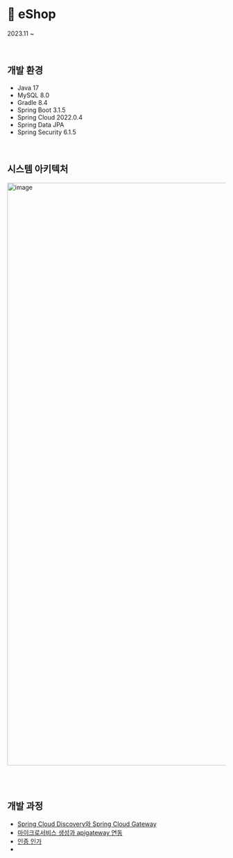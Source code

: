 # 🛒 eShop
2023.11 ~

<br>

## 개발 환경
- Java 17
- MySQL 8.0
- Gradle 8.4
- Spring Boot 3.1.5
- Spring Cloud 2022.0.4
- Spring Data JPA
- Spring Security 6.1.5

<br>

## 시스템 아키텍처
<img width="1341" alt="image" src="https://github.com/mowgood/eShop/assets/99533453/c7802ed3-1f52-4aa9-90c3-13a316109995">

<br><br>

## 개발 과정
- [Spring Cloud Discovery와 Spring Cloud Gateway](https://good-and-great.tistory.com/63)  
- [마이크로서비스 생성과 apigateway 연동](https://good-and-great.tistory.com/69)  
- [인증 인가](https://good-and-great.tistory.com/70)
- 

